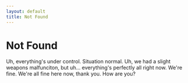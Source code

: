 ```yaml
---
layout: default
title: Not Found
---
```


# Not Found
Uh, everything's under control. Situation normal. Uh, we had a slight weapons malfunciton, but uh... everything's perfectly all right now. We're fine. We're all fine here now, thank you. How are you?
